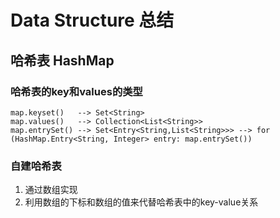 # Data Structure 总结
## 哈希表 HashMap
### 哈希表的key和values的类型
```
map.keyset()   --> Set<String>
map.values()   --> Collection<List<String>>
map.entrySet() --> Set<Entry<String,List<String>>> --> for (HashMap.Entry<String, Integer> entry: map.entrySet())
```
### 自建哈希表
1. 通过数组实现
2. 利用数组的下标和数组的值来代替哈希表中的key-value关系
